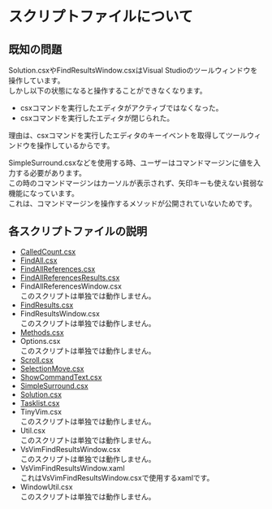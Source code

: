 スクリプトファイルについて
===

## 既知の問題

Solution.csxやFindResultsWindow.csxはVisual Studioのツールウィンドウを操作しています。  
しかし以下の状態になると操作することができなくなります。  

- csxコマンドを実行したエディタがアクティブではなくなった。  
- csxコマンドを実行したエディタが閉じられた。  

理由は、csxコマンドを実行したエディタのキーイベントを取得してツールウィンドウを操作しているからです。  

SimpleSurround.csxなどを使用する時、ユーザーはコマンドマージンに値を入力する必要があります。  
この時のコマンドマージンはカーソルが表示されず、矢印キーも使えない貧弱な機能になっています。  
これは、コマンドマージンを操作するメソッドが公開されていないためです。  

## 各スクリプトファイルの説明

- [CalledCount.csx](CalledCount.ja.md)
- [FindAll.csx](FindAll.ja.md)
- [FindAllReferences.csx](FindAllReferences.ja.md)
- [FindAllReferencesResults.csx](FindAllReferencesResults.ja.md)
- FindAllReferencesWindow.csx  
  このスクリプトは単独では動作しません。
- [FindResults.csx](FindResults.ja.md)
- FindResultsWindow.csx  
  このスクリプトは単独では動作しません。
- [Methods.csx](Methods.ja.md)
- Options.csx  
  このスクリプトは単独では動作しません。
- [Scroll.csx](Scroll.ja.md)
- [SelectionMove.csx](SelectionMove.ja.md)
- [ShowCommandText.csx](ShowCommandText.ja.md)
- [SimpleSurround.csx](SimpleSurround.ja.md)
- [Solution.csx](Solution.ja.md)
- [Tasklist.csx](TaskList.ja.md)
- TinyVim.csx  
  このスクリプトは単独では動作しません。
- Util.csx  
  このスクリプトは単独では動作しません。
- VsVimFindResultsWindow.csx  
  このスクリプトは単独では動作しません。
- VsVimFindResultsWindow.xaml  
  これはVsVimFindResultsWindow.csxで使用するxamlです。
- WindowUtil.csx  
  このスクリプトは単独では動作しません。
